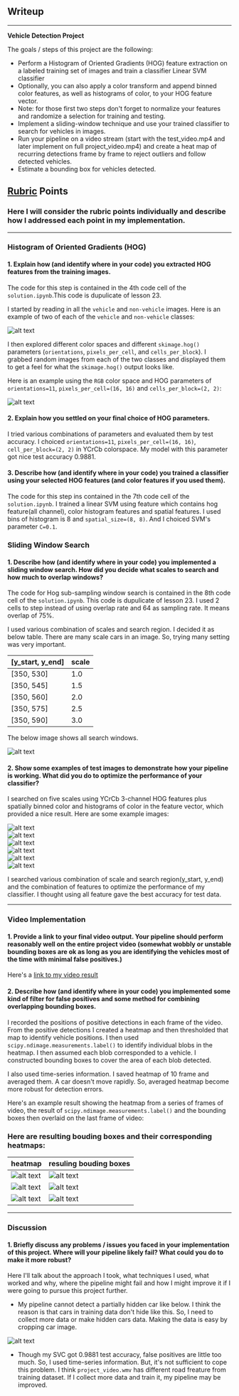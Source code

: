 ## Writeup

---

**Vehicle Detection Project**

The goals / steps of this project are the following:

* Perform a Histogram of Oriented Gradients (HOG) feature extraction on a labeled training set of images and train a classifier Linear SVM classifier
* Optionally, you can also apply a color transform and append binned color features, as well as histograms of color, to your HOG feature vector. 
* Note: for those first two steps don't forget to normalize your features and randomize a selection for training and testing.
* Implement a sliding-window technique and use your trained classifier to search for vehicles in images.
* Run your pipeline on a video stream (start with the test_video.mp4 and later implement on full project_video.mp4) and create a heat map of recurring detections frame by frame to reject outliers and follow detected vehicles.
* Estimate a bounding box for vehicles detected.

[//]: # (Image References)
[car_not_car]: ./output_images/car_not_car.png
[hog]: ./output_images/hog.png
[window]: ./output_images/window.png
[heat1]: ./output_images/heat1.png
[heat2]: ./output_images/heat2.png
[heat3]: ./output_images/heat3.png
[res1]: ./output_images/res1.png
[res2]: ./output_images/res2.png
[res3]: ./output_images/res3.png
[test1]: ./output_images/test1.png
[test2]: ./output_images/test2.png
[test3]: ./output_images/test3.png
[test4]: ./output_images/test4.png
[test5]: ./output_images/test5.png
[test6]: ./output_images/test6.png
[hidden_car]: ./output_images/hide_car.png
[video1]: ./output_videos/project_video.mp4

## [Rubric](https://review.udacity.com/#!/rubrics/513/view) Points
### Here I will consider the rubric points individually and describe how I addressed each point in my implementation.  

---
### Histogram of Oriented Gradients (HOG)

#### 1. Explain how (and identify where in your code) you extracted HOG features from the training images.

The code for this step is contained in the 4th code cell of the `solution.ipynb`.This code is dupulicate of lesson 23.

I started by reading in all the `vehicle` and `non-vehicle` images.  Here is an example of two of each of the `vehicle` and `non-vehicle` classes:

![alt text][car_not_car]

I then explored different color spaces and different `skimage.hog()` parameters (`orientations`, `pixels_per_cell`, and `cells_per_block`).  I grabbed random images from each of the two classes and displayed them to get a feel for what the `skimage.hog()` output looks like.

Here is an example using the `RGB` color space and HOG parameters of `orientations=11`, `pixels_per_cell=(16, 16)` and `cells_per_block=(2, 2)`:


![alt text][hog]

#### 2. Explain how you settled on your final choice of HOG parameters.

I tried various combinations of parameters and evaluated them by test accuracy. I choiced `orientations=11`, `pixels_per_cell=(16, 16)`, `cell_per_block=(2, 2)` in YCrCb colorspace. My model with this parameter got nice test accuracy 0.9881.

#### 3. Describe how (and identify where in your code) you trained a classifier using your selected HOG features (and color features if you used them).

The code for this step ins contained in the 7th code cell of the `solution.ipynb`.
I trained a linear SVM using feature which contains hog feature(all channel), color histogram features and spatial features. I used bins of histogram is 8 and `spatial_size=(8, 8)`.
And I choiced SVM's parameter `C=0.1`.

### Sliding Window Search

#### 1. Describe how (and identify where in your code) you implemented a sliding window search.  How did you decide what scales to search and how much to overlap windows?

The code for Hog sub-sampling window search is contained in the 8th code cell of the `solution.ipynb`. This code is dupulicate of lesson 23.
I used 2 cells to step instead of using overlap rate and 64 as sampling rate. It means overlap of 75%.

I used various combination of scales and search region. I decided it as below table. There are many scale cars in an image. So, trying many setting was very important.

[y_start, y_end]|scale|
----------------|-----|
[350, 530]|1.0|
[350, 545]|1.5|
[350, 560]|2.0|
[350, 575]|2.5|
[350, 590]|3.0|


The below image shows all search windows.

![alt text][window]

#### 2. Show some examples of test images to demonstrate how your pipeline is working.  What did you do to optimize the performance of your classifier?

I searched on five scales using YCrCb 3-channel HOG features plus spatially binned color and histograms of color in the feature vector, which provided a nice result.  Here are some example images:

![alt text][test1]  
![alt text][test2]  
![alt text][test3]  
![alt text][test4]  
![alt text][test5]  
![alt text][test6]  

I searched various combination of scale and search region(y_start, y_end) and the combination of features to optimize the performance of my classifier. I thought using all feature gave the best accuracy for test data. 

---

### Video Implementation

#### 1. Provide a link to your final video output.  Your pipeline should perform reasonably well on the entire project video (somewhat wobbly or unstable bounding boxes are ok as long as you are identifying the vehicles most of the time with minimal false positives.)
Here's a [link to my video result](./output_videos/project_video.mp4)


#### 2. Describe how (and identify where in your code) you implemented some kind of filter for false positives and some method for combining overlapping bounding boxes.

I recorded the positions of positive detections in each frame of the video.  From the positive detections I created a heatmap and then thresholded that map to identify vehicle positions.  I then used `scipy.ndimage.measurements.label()` to identify individual blobs in the heatmap.  I then assumed each blob corresponded to a vehicle.  I constructed bounding boxes to cover the area of each blob detected.  

I also used time-series information. I saved heatmap of 10 frame and averaged them. A car doesn't  move rapidly. So, averaged heatmap become more robust for detection errors.

Here's an example result showing the heatmap from a series of frames of video, the result of `scipy.ndimage.measurements.label()` and the bounding boxes then overlaid on the last frame of video:

### Here are resulting bouding boxes and their corresponding heatmaps:

heatmap| resuling bouding boxes|
-------|-----------------------|
![alt text][heat1] | ![alt text][res1] |
![alt text][heat2] | ![alt text][res2] |
![alt text][heat3] | ![alt text][res3] |




---

### Discussion

#### 1. Briefly discuss any problems / issues you faced in your implementation of this project.  Where will your pipeline likely fail?  What could you do to make it more robust?

Here I'll talk about the approach I took, what techniques I used, what worked and why, where the pipeline might fail and how I might improve it if I were going to pursue this project further.  

* My pipeline cannot detect a partially hidden car like below. I think the reason is that cars in training data don't hide like this. So, I need to collect more data or make hidden cars data. Making the data is easy by cropping car image.  

![alt text][hidden_car]

* Though my SVC got 0.9881 test accuracy, false positives are little too much. So, I used time-series information. But, it's not sufficient to cope this problem. I think `project_video.wmv` has different road freature from training dataset. If I collect more data and train it, my pipeline may be improved.
